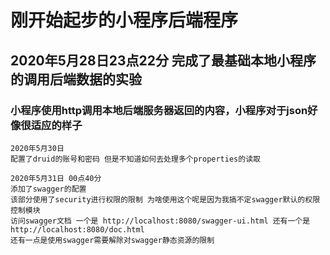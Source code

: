 # 刚开始起步的小程序后端程序

## 2020年5月28日23点22分 完成了最基础本地小程序的调用后端数据的实验
### 小程序使用http调用本地后端服务器返回的内容，小程序对于json好像很适应的样子



```$xslt
2020年5月30日
配置了druid的账号和密码 但是不知道如何去处理多个properties的读取

2020年5月31日 00点40分
添加了swagger的配置
该部分使用了security进行权限的限制 为啥使用这个呢是因为我搞不定swagger默认的权限控制模块
访问swagger文档 一个是 http://localhost:8080/swagger-ui.html 还有一个是http://localhost:8080/doc.html
还有一点是使用swagger需要解除对swagger静态资源的限制

```